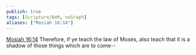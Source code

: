 ```yaml
---
publish: true
tags: [Scripture/BoM, noGraph]
aliases: ["Mosiah 16:14"]
---
```

[Mosiah 16:14](https://churchofjesuschrist.org/study/scriptures/bofm/mosiah/16?lang=eng&id=p14#p14) Therefore, if ye teach the law of Moses, also teach that it is a shadow of those things which are to come--
